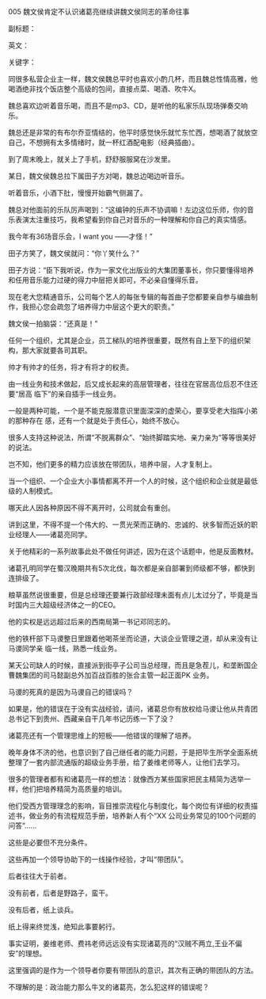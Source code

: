 005 魏文侯肯定不认识诸葛亮继续讲魏文侯同志的革命往事

副标题：

英文：

关键字：





同很多私营企业主一样，魏文侯魏总平时也喜欢小酌几杯，而且魏总性情高雅，他喝酒绝非找个饭店整个高级的包间，直接点菜、喝酒、吹牛X。

魏总喜欢边听着音乐喝，而且不是mp3、CD，是听他的私家乐队现场弹奏交响乐。

魏总还是非常的有布尔乔亚情结的，他平时感觉快乐就忙东忙西，想喝酒了就放空自己，不想拥有太多情绪时，就一杯红酒配电影（经典插曲）。

到了周末晚上，就关上了手机，舒舒服服窝在沙发里。



某日，魏文侯魏总拉下属田子方对喝，魏总边喝边听音乐。

听着音乐，小酒下肚，慢慢开始霸气侧漏了。

魏总对他面前的乐队厉声喝到：“这编钟的乐声不协调嘛！左边这位乐师，你的音乐表演太注重技巧，我希望看到你自己对音乐的一种理解和你自己的真实情感。

我今年有36场音乐会，I want you ——才怪！”

田子方笑了，魏文侯就问：“你丫笑什么？”

田子方说：“臣下我听说，作为一家文化出版业的大集团董事长，你只要懂得培养和任用音乐能力过硬的得力中层把关即可，不必亲自懂得乐音。

现在老大您精通音乐，公司每个艺人的每张专辑的每首曲子您都要亲自参与编曲制作，我担心您会疏忽了培养得力中层这个更大的职责。”

魏文侯一拍脑袋：“还真是！”



任何一个组织，尤其是企业，员工梯队的培养很重要，既然有自上至下的组织架构，那大家就要各司其职。

帅才有帅才的任务，将才有将才的权责。

由一线业务和技术做起，后又成长起来的高层管理者，往往在官居高位后忍不住还要“居高
临下”的亲自插手一线业务。

一般是两种可能，一个是不能克服潜意识里面深深的虚荣心，要享受老大指挥小弟的那种存在
感，还有一个就是处于责任心，始终不放心。

很多人支持这种说法，所谓“不脱离群众”、“始终脚踏实地、亲力亲为”等等很美好的说法。

岂不知，他们更多的精力应该放在带团队，培养中层，人才复制上。

当一个组织、一个企业大小事情都离不开一个人的时候，这个组织和企业就是最低级的人制模式。

哪天此人因各种原因不得不离开时，公司就会有重创。



讲到这里，不得不提一个伟大的、一贯光荣而正确的、忠诚的、状多智而近妖的职业经理人——诸葛亮同学。

关于他精彩的一系列故事此处不做任何讲述，因为在这个话题中，他是反面教材。

诸葛孔明同学在蜀汉晚期共有5次北伐，每次都是亲自部署到师级都不够，都快到连排级了。

粮草虽然说很重要，但是总经理还要兼行政部经理未面有点儿太过分了，毕竟是当时国内三大超级经济体之一的CEO。

他的实权是远远超过后来的西南局第一书记邓同志的。

他的铁杆部下马谡整日里跟着他喝茶坐而论道，大谈企业管理之道，却从来没有让马谡同学亲
临一线，熟悉一线业务。

某天公司缺人的时候，直接派到街亭子公司当总经理，而且是急茬儿，和垄断国企曹魏集团的司马懿副总外加百战百胜的张合主管一起正面PK 业务。



马谡的死真的是因为马谡自己的错误吗？

如果是，他的错误在于没有实战经验，请问，诸葛总你有放权给马谡让他从共青团总书记下到贵州、西藏亲自干几年书记历练一下了没？

诸葛亮还有一个管理思维上的短板——他错误的理解了培养。

晚年身体不济的他，也意识到了自己继任者的能力问题，于是把毕生所学全面系统整理了一套内部流通版的超级业务手册，给了姜维老师等人，让他们去学习。

很多的管理者都有和诸葛亮一样的想法：就像西方某些国家把民主精简为选举一样，他们把培养精简为高质量的培训。

他们受西方管理理念的影响，盲目推崇流程化与制度化，每个岗位有详细的权责描述书，做业务的有流程规范手册，培养新人有个“XX 公司业务常见的100个问题的问答”…… 

这些是必要但不充分条件。

这些再加一个领导协助下的一线操作经验，才叫“带团队”。

后者往往大于前者。

没有前者，后者是野路子，蛮干。

没有后者，纸上谈兵。

纸上得来终觉浅，绝知此事要躬行。

事实证明，姜维老师、费祎老师远远没有实现诸葛亮的“汉贼不两立,王业不偏安”的理想。

这里强调的是作为一个领导者你要有带团队的意识，其次有正确的带团队的方法。

不理解的是：政治能力那么牛叉的诸葛亮，怎么犯这样的错误呢？

